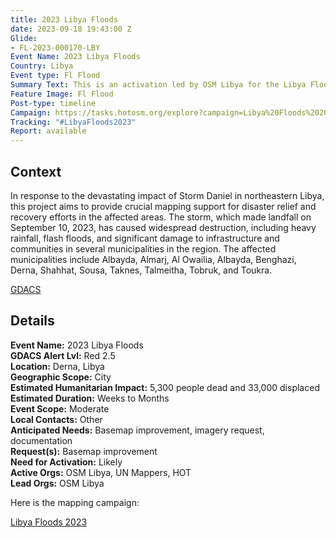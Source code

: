 ```yaml
---
title: 2023 Libya Floods
date: 2023-09-18 19:43:00 Z
Glide:
- FL-2023-000170-LBY
Event Name: 2023 Libya Floods
Country: Libya
Event type: Fl Flood
Summary Text: This is an activation led by OSM Libya for the Libya Floods of 2023.
Feature Image: Fl Flood
Post-type: timeline
Campaign: https://tasks.hotosm.org/explore?campaign=Libya%20Floods%202023
Tracking: "#LibyaFloods2023"
Report: available
---
```


<h2>Context</h2>

In response to the devastating impact of Storm Daniel in northeastern Libya, this project aims to provide crucial mapping support for disaster relief and recovery efforts in the affected areas. The storm, which made landfall on September 10, 2023, has caused widespread destruction, including heavy rainfall, flash floods, and significant damage to infrastructure and communities in several municipalities in the region. The affected municipalities include Albayda, Almarj, Al Owailia, Albayda, Benghazi, Derna, Shahhat, Sousa, Taknes, Talmeitha, Tobruk, and Toukra.

<a href="https://www.gdacs.org/report.aspx?eventid=1102204&episodeid=1&eventtype=FL" target="_blank">GDACS</a>

<h2>Details</h2>

<strong>Event Name:</strong> 2023 Libya Floods<br>
<strong>GDACS Alert Lvl:</strong> Red 2.5<br>
<strong>Location:</strong> Derna, Libya<br>
<strong>Geographic Scope:</strong> City<br>
<strong>Estimated Humanitarian Impact:</strong> 5,300 people dead and 33,000 displaced<br>
<strong>Estimated Duration:</strong> Weeks to Months<br>
<strong>Event Scope:</strong> Moderate<br>
<strong>Local Contacts:</strong> Other<br>
<strong>Anticipated Needs:</strong> Basemap improvement, imagery request, documentation <br>
<strong>Request(s):</strong> Basemap improvement
<br>
<strong>Need for Activation:</strong> Likely<br>
<strong>Active Orgs:</strong> OSM Libya, UN Mappers, HOT
<br>
<strong>Lead Orgs:</strong> OSM Libya<be>

Here is the mapping campaign:

<a href="https://tasks.hotosm.org/explore?campaign=Libya%20Floods%202023">Libya Floods 2023</a>